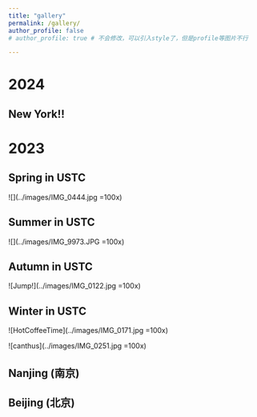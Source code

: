 ```yaml
---
title: "gallery"
permalink: /gallery/
author_profile: false
# author_profile: true # 不会修改，可以引入style了，但是profile等图片不行

---
```

# 2024
## New York!!

# 2023
## Spring in USTC
![](../images/IMG_0444.jpg =100x)

## Summer in USTC
![](../images/IMG_9973.JPG =100x)

## Autumn in USTC
![Jump!](../images/IMG_0122.jpg =100x)

## Winter in USTC
![HotCoffeeTime](../images/IMG_0171.jpg =100x)

![canthus](../images/IMG_0251.jpg =100x)

## Nanjing (南京)

## Beijing (北京)





